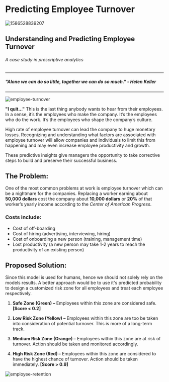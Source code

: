 # Predicting Employee Turnover
![1586528839207](https://github.com/sualehalam/Predicting-Employee-Turnover/assets/45514336/7d781bff-5113-4ae2-9518-cba67f84b618)

## Understanding and Predicting Employee Turnover

###### A case study in prescriptive analytics
______________________
##### "Alone we can do so little, together we can do so much." - Helen Keller
______________________
![employee-turnover](https://github.com/sualehalam/Predicting-Employee-Turnover/assets/45514336/f246b4c6-c77e-4195-a944-2e6cdcdc48fe)

**"I quit..."** This is the last thing anybody wants to hear from their employees. In a sense, it’s the employees who make the company. It’s the employees who do the work. It’s the employees who shape the company’s culture.

High rate of employee turnover can lead the company to huge monetary losses. Recognizing and understanding what factors are associated with employee turnover will allow companies and individuals to limit this from happening and may even increase employee productivity and growth.

These predictive insights give managers the opportunity to take corrective steps to build and preserve their successful business.

## The Problem:
One of the most common problems at work is employee turnover which can be a nightmare for the companies. Replacing a worker earning about **50,000 dollars** cost the company about **10,000 dollars** or **20%** of that worker’s yearly income according to the _Center of American Progress_.

### Costs include:

* Cost of off-boarding
* Cost of hiring (advertising, interviewing, hiring)
* Cost of onboarding a new person (training, management time)
* Lost productivity (a new person may take 1-2 years to reach the productivity of an existing person)

## Proposed Solution:
Since this model is used for humans, hence we should not solely rely on the models results. A better approach would be to use it's predicted probability to design a customized risk zone for all employees and treat each employee respectively.

1. **Safe Zone (Green) –** Employees within this zone are considered safe. **[Score < 0.2]**

2. **Low Risk Zone (Yellow) –** Employees within this zone are too be taken into consideration of potential turnover. This is more of a long-term track.
3. **Medium Risk Zone (Orange) –** Employees within this zone are at risk of turnover. Action should be taken and monitored accordingly.
4. **High Risk Zone (Red) –** Employees within this zone are considered to have the highest chance of turnover. Action should be taken immediately. **[Score > 0.9]**

![employee-retention](https://github.com/sualehalam/Predicting-Employee-Turnover/assets/45514336/5c80019b-5e0b-46f0-a624-9cc95fbc1958)


